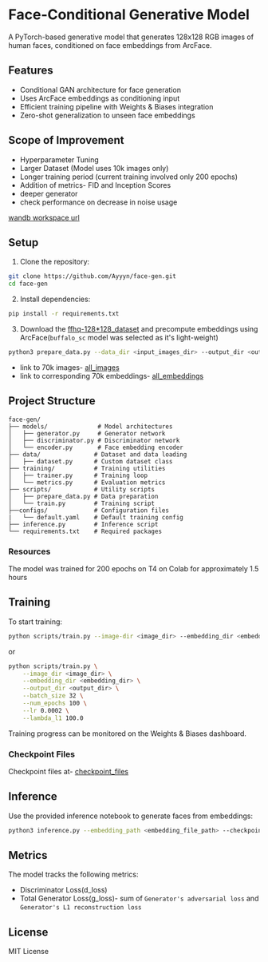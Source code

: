 # Face-Conditional Generative Model

A PyTorch-based generative model that generates 128x128 RGB images of human faces, conditioned on face embeddings from ArcFace.

## Features

- Conditional GAN architecture for face generation
- Uses ArcFace embeddings as conditioning input
- Efficient training pipeline with Weights & Biases integration
- Zero-shot generalization to unseen face embeddings
  
## Scope of Improvement

- Hyperparameter Tuning
- Larger Dataset (Model uses 10k images only)
- Longer training period (current training involved only 200 epochs)
- Addition of metrics- FID and Inception Scores
- deeper generator
- check performance on decrease in noise usage

[wandb workspace url](https://wandb.ai/ayushinanavati/face-gen/runs/5d8mqezt?nw=nwuserayushinanavati)

## Setup

1. Clone the repository:
```bash
git clone https://github.com/Ayyyn/face-gen.git
cd face-gen
```

2. Install dependencies:
```bash
pip install -r requirements.txt
```

3. Download the [ffhq-128*128_dataset](https://www.kaggle.com/datasets/greatgamedota/ffhq-face-data-set) and precompute embeddings using ArcFace(```buffalo_sc``` model was selected as it's light-weight)
```bash
python3 prepare_data.py --data_dir <input_images_dir> --output_dir <output_embeddings_dir>
```

- link to 70k images- [all_images](https://drive.google.com/file/d/1KHkdHwKRxWRYV_tRD-8ZY1q-6nUojjOE/view?usp=sharing)
- link to corresponding 70k embeddings- [all_embeddings](https://drive.google.com/drive/folders/1EtQHksQ9rS9m9VQNOTRe8O3f8B2o3Q-O?usp=drive_link)

## Project Structure

```
face-gen/
├── models/              # Model architectures
│   ├── generator.py     # Generator network
│   ├── discriminator.py # Discriminator network
│   └── encoder.py       # Face embedding encoder
├── data/               # Dataset and data loading
│   ├── dataset.py      # Custom dataset class
├── training/           # Training utilities
│   ├── trainer.py      # Training loop
│   └── metrics.py      # Evaluation metrics
├── scripts/            # Utility scripts
│   ├── prepare_data.py # Data preparation
│   └── train.py        # Training script
├──configs/             # Configuration files
|   └── default.yaml    # Default training config
├── inference.py        # Inference script
└── requirements.txt    # Required packages

```

### Resources

The model was trained for 200 epochs on T4 on Colab for approximately 1.5 hours

## Training

To start training:

```bash
python scripts/train.py --image-dir <image_dir> --embedding_dir <embedding_dir> --output_dir <output_dir> --config configs/default.yaml
```
or
```bash
python scripts/train.py \
    --image_dir <image_dir> \
    --embedding_dir <embedding_dir> \
    --output_dir <output_dir> \
    --batch_size 32 \
    --num_epochs 100 \
    --lr 0.0002 \
    --lambda_l1 100.0
```

Training progress can be monitored on the Weights & Biases dashboard.

### Checkpoint Files

Checkpoint files at- [checkpoint_files](https://drive.google.com/file/d/14sJAtSQD9sBHN3kPfN-01WwMY8tPK7mI/view?usp=drive_link)

## Inference

Use the provided inference notebook to generate faces from embeddings:

```bash
python3 inference.py --embedding_path <embedding_file_path> --checkpoint_path <checkoint_path> --output_path <output_path>
```

## Metrics

The model tracks the following metrics:
- Discriminator Loss(d_loss)
- Total Generator Loss(g_loss)- sum of ```Generator's adversarial loss``` and ```Generator's L1 reconstruction loss```

## License

MIT License 
